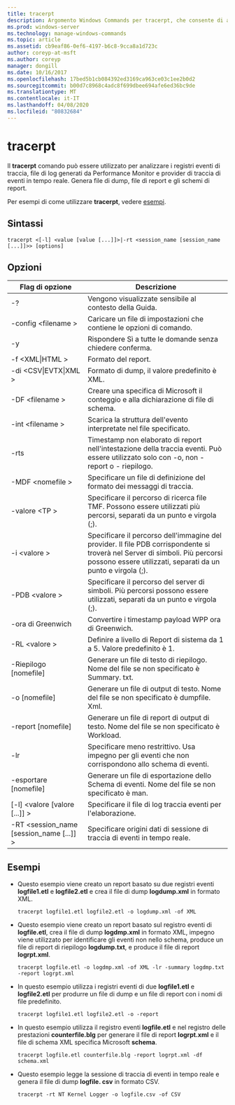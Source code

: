 ```yaml
---
title: tracerpt
description: Argomento Windows Commands per tracerpt, che consente di analizzare i log di traccia eventi, i file di log generati da performance monitor e i provider di traccia eventi in tempo reale.
ms.prod: windows-server
ms.technology: manage-windows-commands
ms.topic: article
ms.assetid: cb9eaf86-0ef6-4197-b6c8-9cca8a1d723c
author: coreyp-at-msft
ms.author: coreyp
manager: dongill
ms.date: 10/16/2017
ms.openlocfilehash: 17bed5b1cb084392ed3169ca963ce03c1ee2b0d2
ms.sourcegitcommit: b00d7c8968c4adc8f699dbee694afe6ed36bc9de
ms.translationtype: MT
ms.contentlocale: it-IT
ms.lasthandoff: 04/08/2020
ms.locfileid: "80832684"
---
```

# <a name="tracerpt"></a>tracerpt

Il **tracerpt** comando può essere utilizzato per analizzare i registri eventi di traccia, file di log generati da Performance Monitor e provider di traccia di eventi in tempo reale. Genera file di dump, file di report e gli schemi di report.

Per esempi di come utilizzare **tracerpt**, vedere [esempi](#BKMK_EXAMPLES).

## <a name="syntax"></a>Sintassi

```
tracerpt <[-l] <value [value [...]]>|-rt <session_name [session_name [...]]>> [options]
```

## <a name="options"></a>Opzioni

|              Flag di opzione               |                                                                    Descrizione                                                                    |
|----------------------------------------|---------------------------------------------------------------------------------------------------------------------------------------------------|
|                   -?                   |                                                         Vengono visualizzate sensibile al contesto della Guida.                                                          |
|          -config \<filename >           |                                                 Caricare un file di impostazioni che contiene le opzioni di comando.                                                  |
|                   -y                   |                                                  Rispondere Sì a tutte le domande senza chiedere conferma.                                                   |
|            -f \<XML\|HTML >             |                                                                  Formato del report.                                                                   |
|         -di \<CSV\|EVTX\|XML >          |                                                         Formato di dump, il valore predefinito è XML.                                                          |
|            -DF \<filename >             |                                            Creare una specifica di Microsoft il conteggio e alla dichiarazione di file di schema.                                            |
|            -int \<filename >            |                                            Scarica la struttura dell'evento interpretate nel file specificato.                                            |
|                  -rts                  |                        Timestamp non elaborato di report nell'intestazione della traccia eventi. Può essere utilizzato solo con -o, non - report o - riepilogo.                         |
|            -MDF \<nomefile >            |                                                  Specificare un file di definizione del formato dei messaggi di traccia.                                                  |
|              -valore \<TP >              |                            Specificare il percorso di ricerca file TMF. Possono essere utilizzati più percorsi, separati da un punto e virgola (;).                            |
|              -i \<valore >               | Specificare il percorso dell'immagine del provider. Il file PDB corrispondente si troverà nel Server di simboli. Più percorsi possono essere utilizzati, separati da un punto e virgola (;). |
|             -PDB \<valore >              |                             Specificare il percorso del server di simboli. Più percorsi possono essere utilizzati, separati da un punto e virgola (;).                             |
|                  -ora di Greenwich                  |                                              Convertire i timestamp payload WPP ora di Greenwich.                                               |
|              -RL \<valore >              |                                               Definire a livello di Report di sistema da 1 a 5. Valore predefinito è 1.                                               |
|          -Riepilogo [nomefile]           |                                  Generare un file di testo di riepilogo. Nome del file se non specificato è Summary. txt.                                   |
|             -o [nomefile]              |                                      Generare un file di output di testo. Nome del file se non specificato è dumpfile. Xml.                                      |
|           -report [nomefile]           |                                  Generare un file di report di output di testo. Nome del file se non specificato è Workload.                                   |
|                  -lr                   |                        Specificare meno restrittivo. Usa impegno per gli eventi che non corrispondono allo schema di eventi.                         |
|           -esportare [nomefile]           |                                  Generare un file di esportazione dello Schema di eventi. Nome del file se non specificato è man.                                   |
|       [-l] \<valore [valore [...]] >        |                                                   Specificare il file di log traccia eventi per l'elaborazione.                                                    |
| -RT \<session_name [session_name [...]] > |                                                Specificare origini dati di sessione di traccia di eventi in tempo reale.                                                |

## <a name="examples"></a><a name=BKMK_EXAMPLES></a>Esempi

- Questo esempio viene creato un report basato su due registri eventi **logfile1.etl** e **logfile2.etl** e crea il file di dump **logdump.xml** in formato XML.  
  ```
  tracerpt logfile1.etl logfile2.etl -o logdump.xml -of XML
  ```  
- Questo esempio viene creato un report basato sul registro eventi di **logfile.etl**, crea il file di dump **logdmp.xml** in formato XML, impegno viene utilizzato per identificare gli eventi non nello schema, produce un file di report di riepilogo **logdump.txt**, e produce il file di report **logrpt.xml**.  
  ```
  tracerpt logfile.etl -o logdmp.xml -of XML -lr -summary logdmp.txt -report logrpt.xml
  ```  
- In questo esempio utilizza i registri eventi di due **logfile1.etl** e **logfile2.etl** per produrre un file di dump e un file di report con i nomi di file predefinito.  
  ```
  tracerpt logfile1.etl logfile2.etl -o -report
  ```  
- In questo esempio utilizza il registro eventi **logfile.etl** e nel registro delle prestazioni **counterfile.blg** per generare il file di report **logrpt.xml** e il file di schema XML specifica Microsoft **schema**.  
  ```
  tracerpt logfile.etl counterfile.blg -report logrpt.xml -df schema.xml
  ```  
- Questo esempio legge la sessione di traccia di eventi in tempo reale e genera il file di dump **logfile. csv** in formato CSV.  
  ```
  tracerpt -rt NT Kernel Logger -o logfile.csv -of CSV
  ```
